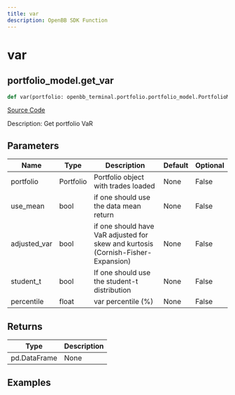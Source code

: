 ```yaml
---
title: var
description: OpenBB SDK Function
---
```

# var

## portfolio_model.get_var

```python
def var(portfolio: openbb_terminal.portfolio.portfolio_model.PortfolioModel, use_mean: bool, adjusted_var: bool, student_t: bool, percentile: float) -> DataFrame:
```
[Source Code](https://github.com/OpenBB-finance/OpenBBTerminal/tree/main/openbb_terminal/portfolio/portfolio_model.py#L1684)

Description: Get portfolio VaR

## Parameters

| Name | Type | Description | Default | Optional |
| ---- | ---- | ----------- | ------- | -------- |
| portfolio | Portfolio | Portfolio object with trades loaded | None | False |
| use_mean | bool | if one should use the data mean return | None | False |
| adjusted_var | bool | if one should have VaR adjusted for skew and kurtosis (Cornish-Fisher-Expansion) | None | False |
| student_t | bool | If one should use the student-t distribution | None | False |
| percentile | float | var percentile (%) | None | False |

## Returns

| Type | Description |
| ---- | ----------- |
| pd.DataFrame | None |

## Examples

